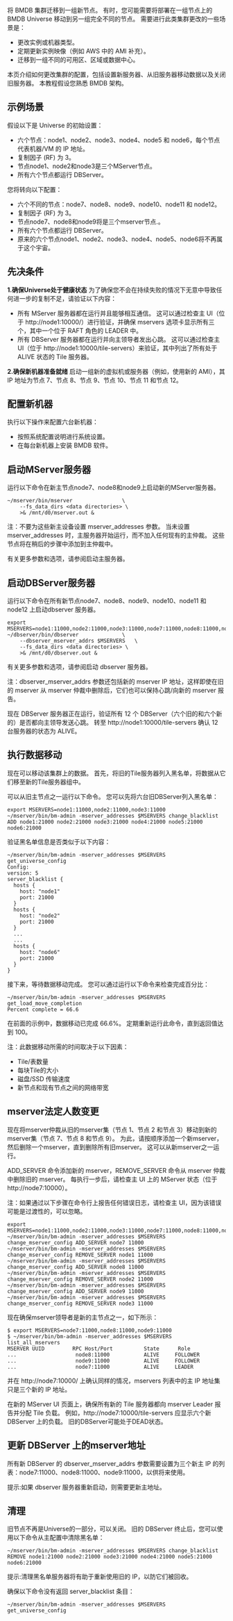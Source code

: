 将 BMDB 集群迁移到一组新节点。
有时，您可能需要将部署在一组节点上的 BMDB Universe 移动到另一组完全不同的节点。 需要进行此类集群更改的一些场景是：

* 更改实例或机器类型。
* 定期更新实例映像（例如 AWS 中的 AMI 补充）。
* 迁移到一组不同的可用区、区域或数据中心。

本页介绍如何更改集群的配置，包括设置新服务器、从旧服务器移动数据以及关闭旧服务器。 本教程假设您熟悉 BMDB 架构。

## **示例场景**

假设以下是 Universe 的初始设置：

* 六个节点：node1、node2、node3、node4、node5 和 node6，每个节点代表机器/VM 的 IP 地址。
* 复制因子 (RF) 为 3。
* 节点node1、node2和node3是三个MServer节点。
* 所有六个节点都运行 DBServer。

您将转向以下配置：

* 六个不同的节点：node7、node8、node9、node10、node11 和 node12。
* 复制因子 (RF) 为 3。
* 节点node7、node8和node9将是三个mserver节点.。
* 所有六个节点都运行 DBServer。
* 原来的六个节点node1、node2、node3、node4、node5、node6将不再属于这个宇宙。

## **先决条件**

**1.确保Universe处于健康状态**
为了确保您不会在持续失败的情况下无意中导致任何进一步的复制不足，请验证以下内容：

* 所有 MServer 服务器都在运行并且能够相互通信。 这可以通过检查主 UI（位于 http://node1:10000/）进行验证，并确保 mservers 选项卡显示所有三个，其中一个位于 RAFT 角色的 LEADER 中。
* 所有 DBServer 服务器都在运行并向主领导者发出心跳。 这可以通过检查主 UI（位于 http://node1:10000/tile-servers）来验证，其中列出了所有处于 ALIVE 状态的 Tile 服务器。

**2.确保新机器准备就绪**
启动一组新的虚拟机或服务器（例如，使用新的 AMI），其 IP 地址为节点 7、节点 8、节点 9、节点 10、节点 11 和节点 12。

## **配置新机器**

执行以下操作来配置六台新机器：

* 按照系统配置说明进行系统设置。
* 在每台新机器上安装 BMDB 软件。

## **启动MServer服务器**

运行以下命令在新主节点node7、node8和node9上启动新的MServer服务器。

```
~/mserver/bin/mserver                \
    --fs_data_dirs <data directories> \
    >& /mnt/d0/mserver.out &
```

注：不要为这些新主设备设置 mserver_addresses 参数。 当未设置 mserver_addresses 时，主服务器开始运行，而不加入任何现有的主仲裁。 这些节点将在稍后的步骤中添加到主仲裁中。

有关更多参数和选项，请参阅启动主服务器。

## **启动DBServer服务器**

运行以下命令在所有新节点node7、node8、node9、node10、node11 和node12 上启动dbserver 服务器。

```
export MSERVERS=node1:11000,node2:11000,node3:11000,node7:11000,node8:11000,node9:11000
~/dbserver/bin/dbserver              \
    --dbserver_mserver_addrs $MSERVERS   \
    --fs_data_dirs <data directories> \
    >& /mnt/d0/dbserver.out &
```

有关更多参数和选项，请参阅启动 dbserver 服务器。

注：dbserver_mserver_addrs 参数还包括新的 mserver IP 地址，这样即使在旧的 mserver 从 mserver 仲裁中删除后，它们也可以保持心跳/向新的 mserver 报告。

现在 DBServer 服务器正在运行，验证所有 12 个 DBServer（六个旧的和六个新的）是否都向主领导发送心跳。 转至 http://node1:10000/tile-servers 确认 12 台服务器的状态为 ALIVE。

## **执行数据移动**

现在可以移动该集群上的数据。 首先，将旧的Tile服务器列入黑名单，将数据从它们移至新的Tile服务器组中。

可以从旧主节点之一运行以下命令。 您可以先将六台旧DBServer列入黑名单：

```
export MSERVERS=node1:11000,node2:11000,node3:11000
~/mserver/bin/bm-admin -mserver_addresses $MSERVERS change_blacklist ADD node1:21000 node2:21000 node3:21000 node4:21000 node5:21000 node6:21000
```

验证黑名单信息是否类似于以下内容：

```
~/mserver/bin/bm-admin -mserver_addresses $MSERVERS get_universe_config
Config:
version: 5
server_blacklist {
  hosts {
    host: "node1"
    port: 21000
  }
  hosts {
    host: "node2"
    port: 21000
  }
  ...
  ...
  hosts {
    host: "node6"
    port: 21000
  }
}
```

接下来，等待数据移动完成。 您可以通过运行以下命令来检查完成百分比：

```
~/mserver/bin/bm-admin -mserver_addresses $MSERVERS get_load_move_completion
Percent complete = 66.6
```

在前面的示例中，数据移动已完成 66.6%。 定期重新运行此命令，直到返回值达到 100。

注：此数据移动所需的时间取决于以下因素：

* Tile/表数量
* 每块Tile的大小
* 磁盘/SSD 传输速度
* 新节点和现有节点之间的网络带宽

## **mserver法定人数变更**

现在将mserver仲裁从旧的mserver集（节点 1、节点 2 和节点 3）移动到新的mserver集（节点 7、节点 8 和节点 9）。 为此，请按顺序添加一个新mserver，然后删除一个mserver，直到删除所有旧mserver。 这可以从新mserver之一运行。

ADD_SERVER 命令添加新的 mserver，REMOVE_SERVER 命令从 mserver 仲裁中删除旧的 mserver。 每执行一步后，请检查主 UI 上的 MServer 状态（位于 http://node7:10000）。

注：如果通过以下步骤在命令行上报告任何错误日志，请检查主 UI，因为该错误可能是过渡性的，可以忽略。

```
export MSERVERS=node1:11000,node2:11000,node3:11000,node7:11000,node8:11000,node9:11000
~/mserver/bin/bm-admin -mserver_addresses $MSERVERS change_mserver_config ADD_SERVER node7 11000
~/mserver/bin/bm-admin -mserver_addresses $MSERVERS change_mserver_config REMOVE_SERVER node1 11000
~/mserver/bin/bm-admin -mserver_addresses $MSERVERS change_mserver_config ADD_SERVER node8 11000
~/mserver/bin/bm-admin -mserver_addresses $MSERVERS change_mserver_config REMOVE_SERVER node2 11000
~/mserver/bin/bm-admin -mserver_addresses $MSERVERS change_mserver_config ADD_SERVER node9 11000
~/mserver/bin/bm-admin -mserver_addresses $MSERVERS change_mserver_config REMOVE_SERVER node3 11000
```

现在确保mserver领导者是新的主节点之一，如下所示：

```
$ export MSERVERS=node7:11000,node8:11000,node9:11000
$ ~/mserver/bin/bm-admin -mserver_addresses $MSERVERS list_all_mservers
MSERVER UUID         RPC Host/Port          State      Role
...                   node8:11000           ALIVE     FOLLOWER
...                   node9:11000           ALIVE     FOLLOWER
...                   node7:11000           ALIVE     LEADER
```


并在 http://node7:10000/ 上确认同样的情况，mservers 列表中的主 IP 地址集只是三个新的 IP 地址。

在新的 MServer UI 页面上，确保所有新的 Tile 服务器都向 mserver Leader 报告并分配 Tile 负载。 例如，http://node7:10000/tile-servers 应显示六个新 DBServer 上的负载。 旧的DBServer可能处于DEAD状态。

## **更新 DBServer 上的mserver地址**

所有新 DBServer 的 dbserver_mserver_addrs 参数需要设置为三个新主 IP 的列表：node7:11000、node8:11000、node9:11000，以供将来使用。

提示:如果 dbserver 服务器重新启动，则需要更新主地址。

## **清理**

旧节点不再是Universe的一部分，可以关闭。 旧的 DBServer 终止后，您可以使用以下命令从主配置中清除黑名单：

```
~/mserver/bin/bm-admin -mserver_addresses $MSERVERS change_blacklist REMOVE node1:21000 node2:21000 node3:21000 node4:21000 node5:21000 node6:21000
```

提示:清理黑名单服务器将有助于重新使用旧的 IP，以防它们被回收。

确保以下命令没有返回 server_blacklist 条目：

```
~/mserver/bin/bm-admin -mserver_addresses $MSERVERS get_universe_config
```
